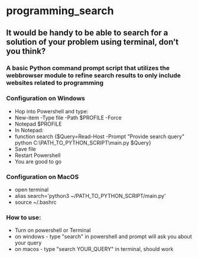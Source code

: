# programming_search

## It would be handy to be able to search for a solution of your problem using terminal, don’t you think?
### A basic Python command prompt script that utilizes the webbrowser module to refine search results to only include websites related to programming

### Configuration on Windows
- Hop into Powershell and type:
- New-item -Type file -Path $PROFILE -Force
- Notepad $PROFILE
- In Notepad:
- function search {$Query=Read-Host -Prompt "Provide search query"  
                    python C:\PATH_TO_PYTHON_SCRIPT\main.py $Query}
- Save file
- Restart Powershell
- You are good to go

### Configuration on MacOS
- open terminal
- alias search='python3 ~/PATH_TO_PYTHON_SCRIPT/main.py'
- source ~/.bashrc

### How to use:
- Turn on powershell or Terminal 
- on windows - type "search" in powershell and prompt will ask you about your query
- on macos - type "search YOUR_QUERY" in terminal, should  work
